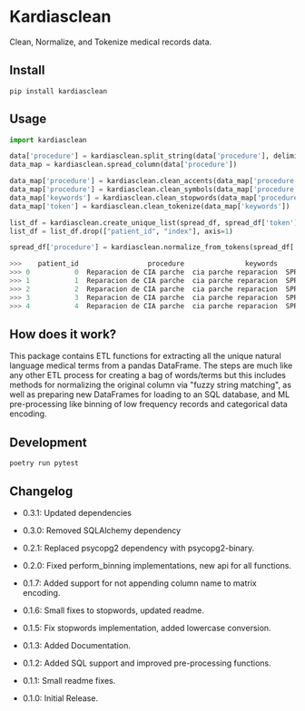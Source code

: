 # Kardiasclean

Clean, Normalize, and Tokenize medical records data.

## Install

```shell
pip install kardiasclean
```

## Usage

```python
import kardiasclean

data['procedure'] = kardiasclean.split_string(data['procedure'], delimiter="+")
data_map = kardiasclean.spread_column(data['procedure'])

data_map['procedure'] = kardiasclean.clean_accents(data_map['procedure'])
data_map['procedure'] = kardiasclean.clean_symbols(data_map['procedure'])
data_map['keywords'] = kardiasclean.clean_stopwords(data_map['procedure'])
data_map['token'] = kardiasclean.clean_tokenize(data_map['keywords'])

list_df = kardiasclean.create_unique_list(spread_df, spread_df['token'])
list_df = list_df.drop(["patient_id", "index"], axis=1)

spread_df['procedure'] = kardiasclean.normalize_from_tokens(spread_df['token'], list_df['token'], list_df['procedure'])

>>>    patient_id                 procedure               keywords      token
>>> 0           0  Reparacion de CIA parche  cia parche reparacion  SPRXRPRSN
>>> 1           1  Reparacion de CIA parche  cia parche reparacion  SPRXRPRSN
>>> 2           2  Reparacion de CIA parche  cia parche reparacion  SPRXRPRSN
>>> 3           3  Reparacion de CIA parche  cia parche reparacion  SPRXRPRSN
>>> 4           4  Reparacion de CIA parche  cia parche reparacion  SPRXRPRSN
```

## How does it work?

This package contains ETL functions for extracting all the unique natural language medical terms from a pandas DataFrame. The steps are much like any other ETL process for creating a bag of words/terms but this includes methods for normalizing the original column via "fuzzy string matching", as well as preparing new DataFrames for loading to an SQL database, and ML pre-processing like binning of low frequency records and categorical data encoding.


## Development

```shell
poetry run pytest
```

## Changelog

- 0.3.1: Updated dependencies
- 0.3.0: Removed SQLAlchemy dependency

- 0.2.1: Replaced psycopg2 dependency with psycopg2-binary.
- 0.2.0: Fixed perform_binning implementations, new api for all functions.

- 0.1.7: Added support for not appending column name to matrix encoding.
- 0.1.6: Small fixes to stopwords, updated readme.
- 0.1.5: Fix stopwords implementation, added lowercase conversion.
- 0.1.3: Added Documentation.
- 0.1.2: Added SQL support and improved pre-processing functions.
- 0.1.1: Small readme fixes.
- 0.1.0: Initial Release.
